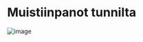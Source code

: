 # Muistiinpanot tunnilta

![image](https://github.com/user-attachments/assets/f56de25f-f89b-474d-97b4-4b00fa75d307)

